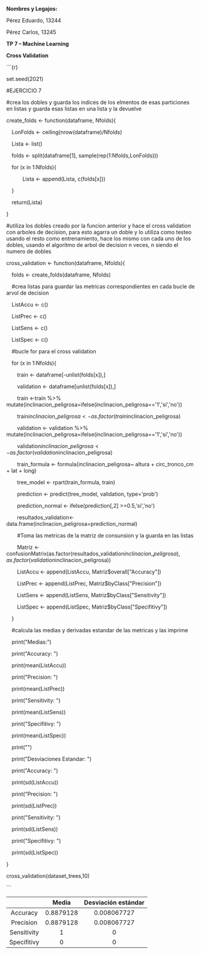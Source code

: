 ﻿**Nombres y Legajos:**

Pérez Eduardo, 13244

Pérez Carlos, 13245

**TP 7 – Machine Learning**

**Cross Validation**

\```{r}

set.seed(2021)

#EJERCICIO 7

#crea los dobles y guarda los indices de los elmentos de esas particiones en listas y guarda esas listas en una lista y la devuelve 

create\_folds <- function(dataframe, Nfolds){

`  `LonFolds <- ceiling(nrow(dataframe)/Nfolds)

`  `Lista <- list()

`  `folds <- split(dataframe[1], sample(rep(1:Nfolds,LonFolds)))



`  `for (x in 1:Nfolds){

`      `Lista <- append(Lista, c(folds[x]))

`  `}

`  `return(Lista)

}

#utiliza los dobles creado por la funcion anterior y hace el cross validation con arboles de decision, para esto agarra un doble y lo utiliza como testeo usando el resto como entrenamiento, hace los mismo con cada uno de los dobles, usando el algoritmo de arbol de decision n veces, n siendo el numero de dobles

cross\_validation <- function(dataframe, Nfolds){

`  `folds <- create\_folds(dataframe, Nfolds)

`  `#crea listas para guardar las metricas correspondientes en cada bucle de arvol de decision 

`  `ListAccu <- c()

`  `ListPrec <- c()

`  `ListSens <- c()

`  `ListSpec <- c()



`  `#bucle for para el cross validation

`  `for (x in 1:Nfolds){

`    `train <- dataframe[-unlist(folds[x]),]

`    `validation <- dataframe[unlist(folds[x]),]



`    `train <-train %>% mutate(inclinacion\_peligrosa=ifelse(inclinacion\_peligrosa=='1','si','no'))

`    `train$inclinacion\_peligrosa <-as.factor(train$inclinacion\_peligrosa)



`    `validation <- validation %>% mutate(inclinacion\_peligrosa=ifelse(inclinacion\_peligrosa=='1','si','no'))

`    `validation$inclinacion\_peligrosa <-as.factor(validation$inclinacion\_peligrosa)



`    `train\_formula <- formula(inclinacion\_peligrosa~ altura + circ\_tronco\_cm + lat + long)

`    `tree\_model <- rpart(train\_formula, train)



`    `prediction <- predict(tree\_model, validation, type='prob')

`    `prediction\_normal <- ifelse(prediction[,2] >=0.5,'si','no')

`    `resultados\_validation<-data.frame(inclinacion\_peligrosa=prediction\_normal)



`    `#Toma las metricas de la matriz de consunsion y la guarda en las listas

`    `Matriz <- confusionMatrix(as.factor(resultados\_validation$inclinacion\_peligrosa), as.factor(validation$inclinacion\_peligrosa))

`    `ListAccu <- append(ListAccu, Matriz$overall["Accuracy"])

`    `ListPrec <- append(ListPrec, Matriz$byClass["Precision"])

`    `ListSens <- append(ListSens, Matriz$byClass["Sensitivity"])

`    `ListSpec <- append(ListSpec, Matriz$byClass["Specifitivy"])

`  `}

`  `#calcula las medias y derivadas estandar de las metricas y las imprime

`  `print("Medias:")

`  `print("Accuracy: ")

`  `print(mean(ListAccu))



`  `print("Precision: ")

`  `print(mean(ListPrec))



`  `print("Sensitivity: ")

`  `print(mean(ListSens))



`  `print("Specifitivy: ")

`  `print(mean(ListSpec))



`  `print("")



`  `print("Desviaciones Estandar: ")

`  `print("Accuracy: ")

`  `print(sd(ListAccu))



`  `print("Precision: ")

`  `print(sd(ListPrec))



`  `print("Sensitivity: ")

`  `print(sd(ListSens))



`  `print("Specifitivy: ")

`  `print(sd(ListSpec))



}

cross\_validation(dataset\_trees,10)

\```



||Media|Desviación estándar |
| :-: | :-: | :-: |
|Accuracy|0.8879128|0.008067727|
|Precision|0.8879128|0.008067727|
|Sensitivity|1|0|
|Specifitivy|0|0|

